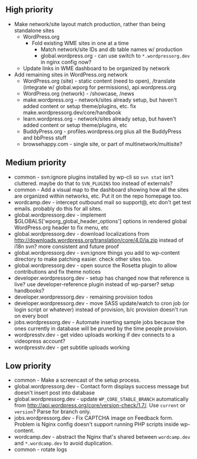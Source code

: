 ## High priority

* Make network/site layout match production, rather than being standalone sites
	* WordPress.org
		* Fold existing WME sites in one at a time
			- Match network/site IDs and db table names w/ production
			- global.wordpress.org - can use switch to `*.wordpressorg.dev` in nginx config now?
	* Update links in WME dashboard to be organized by network
* Add remaining sites in WordPress.org network
	* WordPress.org (site)    - static content (need to open), /translate (integrate w/ global.wporg for permissions), api.wordpress.org
	* WordPress.org (network) - /showcase, /news
	* make.wordpress.org      - network/sites already setup, but haven't added content or setup theme/plugins, etc. fix make.wordpressorg.dev/core/handbook
	* learn.wordpress.org     - network/sites already setup, but haven't added content or setup theme/plugins, etc
	* BuddyPress.org          - profiles.wordpress.org plus all the BuddyPress and bbPress stuff
	* browsehappy.com         - single site, or part of multinetwork/multisite?


## Medium priority

* common                  - svn:ignore plugins installed by wp-cli so `svn stat` isn't cluttered. maybe do that to `SVN_PLUGINS` too instead of externals?
* common                  - Add a visual map to the dashboard showing how all the sites are organized within networks, etc. Put it on the repo homepage too.
* wordcamp.dev            - intercept outbound mail so support@, etc don't get test emails. probably do this for all sites.
* global.wordpressorg.dev    - implement $GLOBALS['wporg_global_header_options'] options in rendered global WordPress.org header to fix menu, etc
* global.wordpressorg.dev    - download localizations from http://downloads.wordpress.org/translation/core/4.0/ja.zip instead of i18n svn? more consistent and future proof 
* global.wordpressorg.dev    - svn:ignore things you add to wp-content directory to make patching easier. check other sites too.
* global.wordpressorg.dev    - open source the Rosetta plugin to allow contributions and fix theme notices
* developer.wordpressorg.dev - setup has changed now that reference is live? use developer-reference plugin instead of wp-parser? setup handbooks?
* developer.wordpressorg.dev - remaining provision todos
* developer.wordpressorg.dev - move SASS update/watch to cron job (or login script or whatever) instead of provision, b/c provision doesn't run on every boot  
* jobs.wordpressorg.dev      - Automate inserting sample jobs because the ones currently in database will be pruned by the time people provision.
* wordpresstv.dev         - get video uploads working if dev connects to a videopress account?
* wordpresstv.dev         - get subtitle uploads working


## Low priority

* common               - Make a screencast of the setup process.
* global.wordpressorg.dev - Contact form displays success message but doesn't insert post into database
* global.wordpressorg.dev - update `WP_CORE_STABLE_BRANCH` automatically from http://api.wordpress.org/core/version-check/1.7/. Use `current` or `version`? Parse for branch only.
* jobs.wordpressorg.dev   - Fix CAPTCHA image on Feedback form. Problem is Nginx config doesn't support running PHP scripts inside wp-content.
* wordcamp.dev         - abstract the Nginx that's shared between `wordcamp.dev` and `*.wordcamp.dev` to avoid duplication.
* common               - rotate logs
